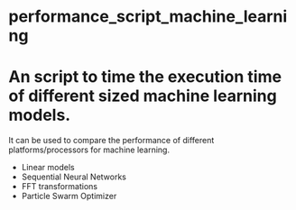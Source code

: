 # performance_script_machine_learning

# An script to time the execution time of different sized machine learning models.

It can be used to compare the performance of different platforms/processors for machine learning.

- Linear models
- Sequential Neural Networks
- FFT transformations
- Particle Swarm Optimizer
